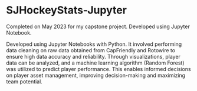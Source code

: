 # SJHockeyStats-Jupyter
Completed on May 2023 for my capstone project. Developed using Jupyter Notebook.

Developed using Jupyter Notebooks with Python. It involved performing data cleaning on raw data obtained from CapFriendly and Rotowire to ensure high data accuracy and reliability. Through visualizations, player data can be analyzed, and a machine learning algorithm (Random Forest) was utilized to predict player performance. This enables informed decisions on player asset management, improving decision-making and maximizing team potential.
